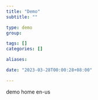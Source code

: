 ```yaml
---
title: "Demo"
subtitle: ""

type: demo
group:

tags: []
categories: []

aliases:

date: "2023-03-28T00:00:28+08:00"

---
```


demo home en-us
